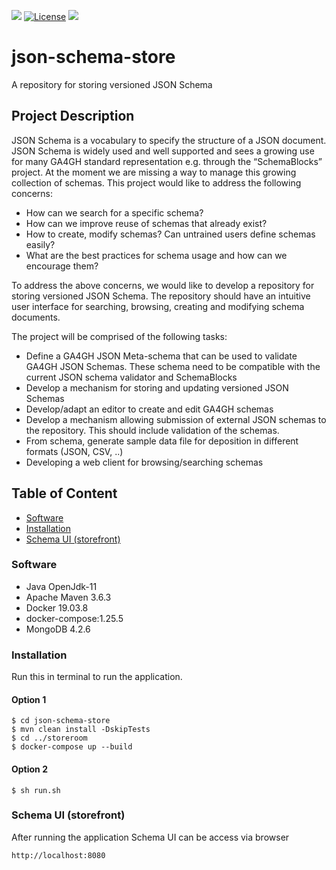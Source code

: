 [![](https://img.shields.io/badge/EBIBioSamples-json--schema--repo-blue)](https://www.ebi.ac.uk/)
[![License](https://img.shields.io/badge/License-Apache%202.0-yellowgreen.svg)](https://opensource.org/licenses/Apache-2.0)
[![](https://img.shields.io/badge/spring--boot-2.2.7.RELEASE-green)]()
# json-schema-store
A repository for storing versioned JSON Schema

## Project Description
JSON Schema is a vocabulary to specify the structure of a JSON document. JSON Schema is widely used and well supported and sees a growing use for many GA4GH standard representation e.g. through the “SchemaBlocks” project.
At the moment we are missing a way to manage this growing collection of schemas. This project would like to address the following concerns:
* How can we search for a specific schema? 
* How can we improve reuse of schemas that already exist?
* How to create, modify schemas? Can untrained users define schemas easily? 
* What are the best practices for schema usage and how can we encourage them?

To address the above concerns, we would like to develop a repository for storing versioned JSON Schema. The repository should have an intuitive user interface for searching, browsing, creating and modifying schema documents. 

The project will be comprised of the following tasks:
* Define a GA4GH JSON Meta-schema that can be used to validate GA4GH JSON Schemas. These schema need to be compatible with the current JSON schema validator and SchemaBlocks
* Develop a mechanism for storing and updating versioned JSON Schemas 
* Develop/adapt an editor to create and edit GA4GH schemas
* Develop a mechanism allowing submission of external JSON schemas to the repository. This should include validation of the schemas.
* From schema, generate sample data file for deposition in different formats (JSON, CSV, ..) 
* Developing a web client for browsing/searching schemas

## Table of Content
- [Software](#software)
- [Installation](#installation)
- [Schema UI (storefront)](#schema-ui-storefront)

### Software
* Java OpenJdk-11
* Apache Maven 3.6.3
* Docker 19.03.8
* docker-compose:1.25.5
* MongoDB 4.2.6
### Installation
Run this in terminal to run the application.

#### Option 1
```shell script
$ cd json-schema-store
$ mvn clean install -DskipTests
$ cd ../storeroom
$ docker-compose up --build
```
#### Option 2
```shell script
$ sh run.sh
```
### Schema UI (storefront)
After running the application Schema UI can be access via browser
```http request
http://localhost:8080
```

 

